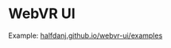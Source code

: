 # WebVR UI

Example: [halfdanj.github.io/webvr-ui/examples](http://halfdanj.github.io/webvr-ui/examples)
